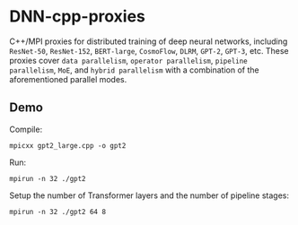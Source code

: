# DNN-cpp-proxies
C++/MPI proxies for distributed training of deep neural networks, including `ResNet-50`, `ResNet-152`, `BERT-large`, `CosmoFlow`, `DLRM`, `GPT-2`, `GPT-3`, etc. These proxies cover `data parallelism`, `operator parallelism`, `pipeline parallelism`, `MoE`, and `hybrid parallelism` with a combination of the aforementioned parallel modes.

## Demo
Compile:

`mpicxx gpt2_large.cpp -o gpt2`

Run:

`mpirun -n 32 ./gpt2`

Setup the number of Transformer layers and the number of pipeline stages:

`mpirun -n 32 ./gpt2 64 8`
